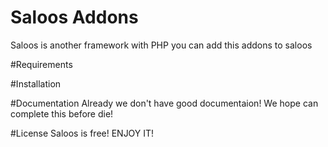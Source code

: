 # Saloos Addons
Saloos is another framework with PHP
you can add this addons to saloos

#Requirements


#Installation


#Documentation
Already we don't have good documentaion! We hope can complete this before die!

#License
Saloos is free! ENJOY IT!
